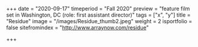 +++
date = "2020-09-17"
timeperiod = "Fall 2020"
preview = "feature film set in Washington, DC (role: first assistant director)"
tags = ["x", "y"]
title = "Residue"
image = "/images/Residue_thumb2.jpeg"
weight = 2
isportfolio = false
sitefromindex = "http://www.arraynow.com/residue"

+++

